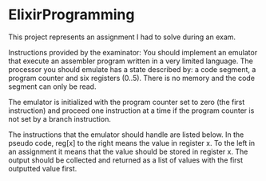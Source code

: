 # ElixirProgramming
This project represents an assignment I had to solve during an exam. 

Instructions provided by the examinator: 
You should implement an emulator that execute an assembler program written in a very limited language. 
The processor you should emulate has a state described by: a code segment, a program counter and six registers (0..5). 
There is no memory and the code segment can only be read.

The emulator is initialized with the program counter set to zero (the first instruction) 
and proceed one instruction at a time if the program counter is not set by a branch instruction.

The instructions that the emulator should handle are listed below. 
In the pseudo code, reg[x] to the right means the value in register x. 
To the left in an assignment it means that the value should be stored in register x. 
The output should be collected and returned as a list of values with the first outputted value first.
